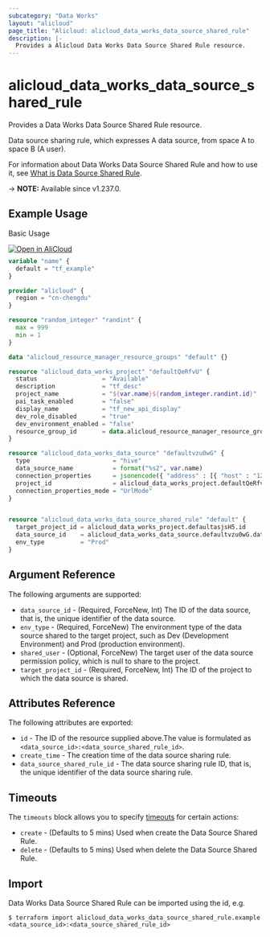 ```yaml
---
subcategory: "Data Works"
layout: "alicloud"
page_title: "Alicloud: alicloud_data_works_data_source_shared_rule"
description: |-
  Provides a Alicloud Data Works Data Source Shared Rule resource.
---
```


# alicloud_data_works_data_source_shared_rule

Provides a Data Works Data Source Shared Rule resource.

Data source sharing rule, which expresses A data source, from space A to space B (A user).

For information about Data Works Data Source Shared Rule and how to use it, see [What is Data Source Shared Rule](https://www.alibabacloud.com/help/en/dataworks/developer-reference/api-dataworks-public-2024-05-18-createdatasourcesharedrule).

-> **NOTE:** Available since v1.237.0.

## Example Usage

Basic Usage

<div style="display: block;margin-bottom: 40px;"><div class="oics-button" style="float: right;position: absolute;margin-bottom: 10px;">
  <a href="https://api.aliyun.com/terraform?resource=alicloud_data_works_data_source_shared_rule&exampleId=23ed324a-9213-ddfa-8ac5-fe0efa8ff9ec8fcf9980&activeTab=example&spm=docs.r.data_works_data_source_shared_rule.0.23ed324a92&intl_lang=EN_US" target="_blank">
    <img alt="Open in AliCloud" src="https://img.alicdn.com/imgextra/i1/O1CN01hjjqXv1uYUlY56FyX_!!6000000006049-55-tps-254-36.svg" style="max-height: 44px; max-width: 100%;">
  </a>
</div></div>

```terraform
variable "name" {
  default = "tf_example"
}

provider "alicloud" {
  region = "cn-chengdu"
}

resource "random_integer" "randint" {
  max = 999
  min = 1
}

data "alicloud_resource_manager_resource_groups" "default" {}

resource "alicloud_data_works_project" "defaultQeRfvU" {
  status                  = "Available"
  description             = "tf_desc"
  project_name            = "${var.name}${random_integer.randint.id}"
  pai_task_enabled        = "false"
  display_name            = "tf_new_api_display"
  dev_role_disabled       = "true"
  dev_environment_enabled = "false"
  resource_group_id       = data.alicloud_resource_manager_resource_groups.default.ids.0
}

resource "alicloud_data_works_data_source" "defaultvzu0wG" {
  type                       = "hive"
  data_source_name           = format("%s2", var.name)
  connection_properties      = jsonencode({ "address" : [{ "host" : "127.0.0.1", "port" : "1234" }], "database" : "hive_database", "metaType" : "HiveMetastore", "metastoreUris" : "thrift://123:123", "version" : "2.3.9", "loginMode" : "Anonymous", "securityProtocol" : "authTypeNone", "envType" : "Prod", "properties" : { "key1" : "value1" } })
  project_id                 = alicloud_data_works_project.defaultQeRfvU.id
  connection_properties_mode = "UrlMode"
}


resource "alicloud_data_works_data_source_shared_rule" "default" {
  target_project_id = alicloud_data_works_project.defaultasjsH5.id
  data_source_id    = alicloud_data_works_data_source.defaultvzu0wG.data_source_id
  env_type          = "Prod"
}
```

## Argument Reference

The following arguments are supported:
* `data_source_id` - (Required, ForceNew, Int) The ID of the data source, that is, the unique identifier of the data source.
* `env_type` - (Required, ForceNew) The environment type of the data source shared to the target project, such as Dev (Development Environment) and Prod (production environment).
* `shared_user` - (Optional, ForceNew) The target user of the data source permission policy, which is null to share to the project.
* `target_project_id` - (Required, ForceNew, Int) The ID of the project to which the data source is shared.

## Attributes Reference

The following attributes are exported:
* `id` - The ID of the resource supplied above.The value is formulated as `<data_source_id>:<data_source_shared_rule_id>`.
* `create_time` - The creation time of the data source sharing rule.
* `data_source_shared_rule_id` - The data source sharing rule ID, that is, the unique identifier of the data source sharing rule.

## Timeouts

The `timeouts` block allows you to specify [timeouts](https://www.terraform.io/docs/configuration-0-11/resources.html#timeouts) for certain actions:
* `create` - (Defaults to 5 mins) Used when create the Data Source Shared Rule.
* `delete` - (Defaults to 5 mins) Used when delete the Data Source Shared Rule.

## Import

Data Works Data Source Shared Rule can be imported using the id, e.g.

```shell
$ terraform import alicloud_data_works_data_source_shared_rule.example <data_source_id>:<data_source_shared_rule_id>
```